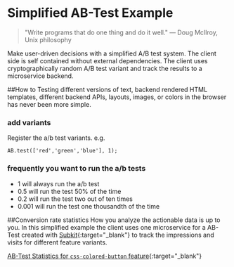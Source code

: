# Simplified AB-Test Example

> "Write programs that do one thing and do it well." — Doug McIlroy, Unix philosophy 

Make user-driven decisions with a simplified A/B test system. The client side is self contained without external dependencies. The client uses cryptographically random A/B test variant and track the results to a microservice backend.

##How to 
Testing different versions of text, backend rendered HTML templates, different backend APIs, layouts, images, or colors in the browser has never been more simple.


### add variants
Register the a/b test variants. e.g.

```
AB.test(['red','green','blue'], 1);
```

### frequently you want to run the a/b tests
* 1 will always run the a/b test
* 0.5 will run the test 50% of the time
* 0.2 will run the test two out of ten times
* 0.001 will run the test one thousandth of the time

##Conversion rate statistics
How you analyze the actionable data is up to you. In this simplified example the client uses one microservice for a AB-Test created with [Subkit](http://subkit.io){:target="_blank"} to track the impressions and visits for different feature variants.

[AB-Test Statistics for `css-colored-button` feature](https://demoabtest.subkit.io/api/AB-css-colored-button-stats){:target="_blank"}